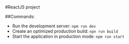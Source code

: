 #ReactJS project

##Commands:

* Run the development server: ```npm run dev```
* Create an optimized production build: ```npn run build```
* Start the application in production mode: ```npm run start```
